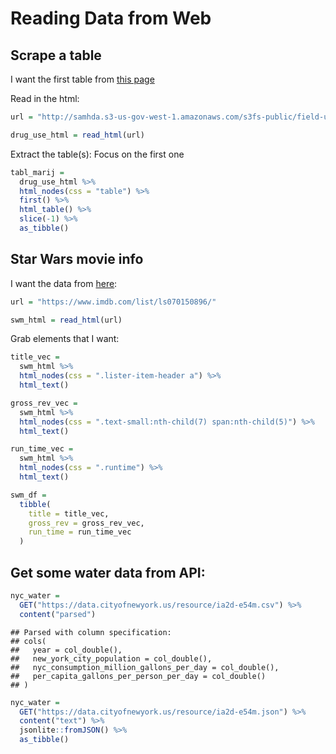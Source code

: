 Reading Data from Web
================

## Scrape a table

I want the first table from [this
page](http://samhda.s3-us-gov-west-1.amazonaws.com/s3fs-public/field-uploads/2k15StateFiles/NSDUHsaeShortTermCHG2015.htm)

Read in the html:

``` r
url = "http://samhda.s3-us-gov-west-1.amazonaws.com/s3fs-public/field-uploads/2k15StateFiles/NSDUHsaeShortTermCHG2015.htm"

drug_use_html = read_html(url)
```

Extract the table(s): Focus on the first one

``` r
tabl_marij = 
  drug_use_html %>% 
  html_nodes(css = "table") %>% 
  first() %>% 
  html_table() %>% 
  slice(-1) %>% 
  as_tibble()
```

## Star Wars movie info

I want the data from [here](https://www.imdb.com/list/ls070150896/):

``` r
url = "https://www.imdb.com/list/ls070150896/"

swm_html = read_html(url)
```

Grab elements that I want:

``` r
title_vec = 
  swm_html %>% 
  html_nodes(css = ".lister-item-header a") %>% 
  html_text()

gross_rev_vec = 
  swm_html %>% 
  html_nodes(css = ".text-small:nth-child(7) span:nth-child(5)") %>% 
  html_text()

run_time_vec = 
  swm_html %>% 
  html_nodes(css = ".runtime") %>% 
  html_text()

swm_df = 
  tibble(
    title = title_vec,
    gross_rev = gross_rev_vec,
    run_time = run_time_vec
  )
```

## Get some water data from API:

``` r
nyc_water = 
  GET("https://data.cityofnewyork.us/resource/ia2d-e54m.csv") %>% 
  content("parsed")
```

    ## Parsed with column specification:
    ## cols(
    ##   year = col_double(),
    ##   new_york_city_population = col_double(),
    ##   nyc_consumption_million_gallons_per_day = col_double(),
    ##   per_capita_gallons_per_person_per_day = col_double()
    ## )

``` r
nyc_water = 
  GET("https://data.cityofnewyork.us/resource/ia2d-e54m.json") %>% 
  content("text") %>% 
  jsonlite::fromJSON() %>% 
  as_tibble()
```
